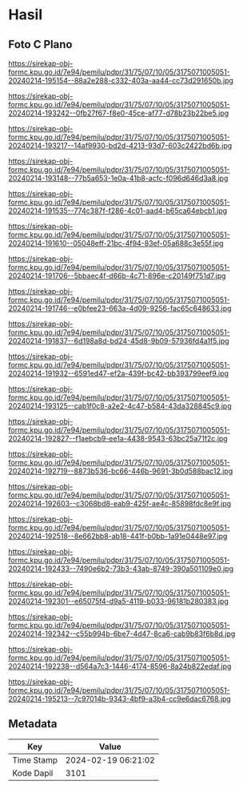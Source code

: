 # Hasil

## Foto C Plano

https://sirekap-obj-formc.kpu.go.id/7e94/pemilu/pdpr/31/75/07/10/05/3175071005051-20240214-195154--88a2e288-c332-403a-aa44-cc73d291650b.jpg

https://sirekap-obj-formc.kpu.go.id/7e94/pemilu/pdpr/31/75/07/10/05/3175071005051-20240214-193242--0fb27f67-f8e0-45ce-af77-d78b23b22be5.jpg

https://sirekap-obj-formc.kpu.go.id/7e94/pemilu/pdpr/31/75/07/10/05/3175071005051-20240214-193217--14af9930-bd2d-4213-93d7-603c2422bd6b.jpg

https://sirekap-obj-formc.kpu.go.id/7e94/pemilu/pdpr/31/75/07/10/05/3175071005051-20240214-193148--77b5a653-1e0a-41b8-acfc-f096d646d3a8.jpg

https://sirekap-obj-formc.kpu.go.id/7e94/pemilu/pdpr/31/75/07/10/05/3175071005051-20240214-191535--774c387f-f286-4c01-aad4-b65ca64ebcb1.jpg

https://sirekap-obj-formc.kpu.go.id/7e94/pemilu/pdpr/31/75/07/10/05/3175071005051-20240214-191610--05048eff-21bc-4f94-83ef-05a688c3e55f.jpg

https://sirekap-obj-formc.kpu.go.id/7e94/pemilu/pdpr/31/75/07/10/05/3175071005051-20240214-191706--5bbaec4f-d66b-4c71-896e-c20149f751d7.jpg

https://sirekap-obj-formc.kpu.go.id/7e94/pemilu/pdpr/31/75/07/10/05/3175071005051-20240214-191746--e0bfee23-663a-4d09-9256-fac65c648633.jpg

https://sirekap-obj-formc.kpu.go.id/7e94/pemilu/pdpr/31/75/07/10/05/3175071005051-20240214-191837--6d198a8d-bd24-45d8-9b09-57936fd4a1f5.jpg

https://sirekap-obj-formc.kpu.go.id/7e94/pemilu/pdpr/31/75/07/10/05/3175071005051-20240214-191932--6591ed47-ef2a-439f-bc42-bb393799eef9.jpg

https://sirekap-obj-formc.kpu.go.id/7e94/pemilu/pdpr/31/75/07/10/05/3175071005051-20240214-193125--cab1f0c8-a2e2-4c47-b584-43da328845c9.jpg

https://sirekap-obj-formc.kpu.go.id/7e94/pemilu/pdpr/31/75/07/10/05/3175071005051-20240214-192827--f1aebcb9-ee1a-4438-9543-63bc25a71f2c.jpg

https://sirekap-obj-formc.kpu.go.id/7e94/pemilu/pdpr/31/75/07/10/05/3175071005051-20240214-192719--8873b536-bc66-446b-9691-3b0d588bac12.jpg

https://sirekap-obj-formc.kpu.go.id/7e94/pemilu/pdpr/31/75/07/10/05/3175071005051-20240214-192603--c3068bd8-eab9-425f-ae4c-85898fdc8e9f.jpg

https://sirekap-obj-formc.kpu.go.id/7e94/pemilu/pdpr/31/75/07/10/05/3175071005051-20240214-192518--8e662bb8-ab18-441f-b0bb-1a91e0448e97.jpg

https://sirekap-obj-formc.kpu.go.id/7e94/pemilu/pdpr/31/75/07/10/05/3175071005051-20240214-192433--7490e6b2-73b3-43ab-8749-390a501109e0.jpg

https://sirekap-obj-formc.kpu.go.id/7e94/pemilu/pdpr/31/75/07/10/05/3175071005051-20240214-192301--e65075f4-d9a5-4119-b033-96181b280383.jpg

https://sirekap-obj-formc.kpu.go.id/7e94/pemilu/pdpr/31/75/07/10/05/3175071005051-20240214-192342--c55b994b-6be7-4d47-8ca6-cab9b83f6b8d.jpg

https://sirekap-obj-formc.kpu.go.id/7e94/pemilu/pdpr/31/75/07/10/05/3175071005051-20240214-192238--d564a7c3-1446-4174-8596-8a24b822edaf.jpg

https://sirekap-obj-formc.kpu.go.id/7e94/pemilu/pdpr/31/75/07/10/05/3175071005051-20240214-195213--7c97014b-9343-4bf9-a3b4-cc9e6dac6768.jpg


## Metadata

| Key        | Value               |
| ---------- | ------------------- |
| Time Stamp | 2024-02-19 06:21:02 |
| Kode Dapil | 3101                |



